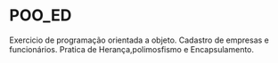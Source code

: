 # POO_ED
Exercicio de programação orientada a objeto. Cadastro de empresas e funcionários. Pratica de Herança,polimosfismo e Encapsulamento. 
